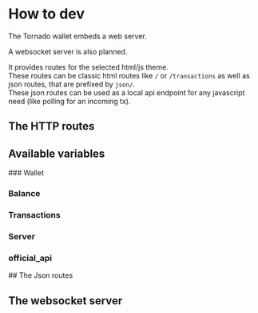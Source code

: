 # How to dev

The Tornado wallet embeds a web server.

A websocket server is also planned.

It provides routes for the selected html/js theme.  
These routes can be classic html routes like `/` or `/transactions` as well as json routes, that are prefixed by `json/`.  
These json routes can be used as a local api endpoint for any javascript need (like polling for an incoming tx).

## The HTTP routes

## Available variables

### Wallet

### Balance

### Transactions

### Server

### official_api

## The Json routes

## The websocket server
